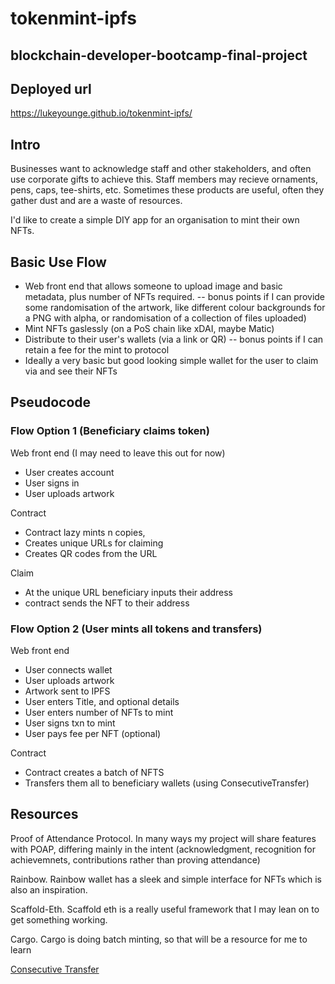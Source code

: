 # tokenmint-ipfs

## blockchain-developer-bootcamp-final-project

## Deployed url
https://lukeyounge.github.io/tokenmint-ipfs/

## Intro
Businesses want to acknowledge staff and other stakeholders, and often use corporate gifts to achieve this. Staff members may recieve ornaments, pens, caps, tee-shirts, etc. Sometimes these products are useful, often they gather dust and are a waste of resources.

I'd like to create a simple DIY app for an organisation to mint their own NFTs. 

## Basic Use Flow
- Web front end that allows someone to upload image and basic metadata, plus number of NFTs required. 
  -- bonus points if I can provide some randomisation of the artwork, like different colour backgrounds for a PNG with alpha, or randomisation of a collection of files uploaded)
- Mint NFTs gaslessly (on a PoS chain like xDAI, maybe Matic)
- Distribute to their user's wallets (via a link or QR)
  -- bonus points if I can retain a fee for the mint to protocol 
- Ideally a very basic but good looking simple wallet for the user to claim via and see their NFTs

## Pseudocode

### Flow Option 1 (Beneficiary claims token)

Web front end (I may need to leave this out for now)
- User creates account
- User signs in
- User uploads artwork

Contract
- Contract lazy mints n copies, 
- Creates unique URLs for claiming
- Creates QR codes from the URL

Claim
- At the unique URL beneficiary inputs their address
- contract sends the NFT to their address


### Flow Option 2 (User mints all tokens and transfers)

Web front end
- User connects wallet
- User uploads artwork
- Artwork sent to IPFS
- User enters Title, and optional details
- User enters number of NFTs to mint
- User signs txn to mint
- User pays fee per NFT (optional)

Contract
- Contract creates a batch of NFTS 
- Transfers them all to beneficiary wallets (using ConsecutiveTransfer)


## Resources
Proof of Attendance Protocol. In many ways my project will share features with POAP, differing mainly in the intent (acknowledgment, recognition for achievemnets, contributions rather than proving attendance)

Rainbow. Rainbow wallet has a sleek and simple interface for NFTs which is also an inspiration.

Scaffold-Eth. Scaffold eth is a really useful framework that I may lean on to get something working.

Cargo. Cargo is doing batch minting, so that will be a resource for me to learn

[Consecutive Transfer](https://eips.ethereum.org/EIPS/eip-2309)










